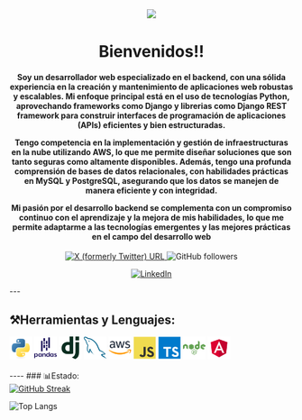 <div id="header" align="center">
  <img src="https://media.giphy.com/media/ZVik7pBtu9dNS/giphy.gif?cid=ecf05e47lhkqd4o5hw7ivfudiyxvsh0q0xig9ynf18posh46&ep=v1_gifs_search&rid=giphy.gif&ct=g" width="200"/>
  <h1 align="center">
      Bienvenidos!!
  </h1>
  <h4>
Soy un desarrollador web especializado en el backend, con una sólida experiencia en la creación y mantenimiento de aplicaciones web robustas y escalables. Mi enfoque principal está en el uso de tecnologías Python, aprovechando frameworks como Django y librerias como Django REST framework para construir interfaces de programación de aplicaciones (APIs) eficientes y bien estructuradas.

Tengo competencia en la implementación y gestión de infraestructuras en la nube utilizando AWS, lo que me permite diseñar soluciones que son tanto seguras como altamente disponibles. Además, tengo una profunda comprensión de bases de datos relacionales, con habilidades prácticas en MySQL y PostgreSQL, asegurando que los datos se manejen de manera eficiente y con integridad.

Mi pasión por el desarrollo backend se complementa con un compromiso continuo con el aprendizaje y la mejora de mis habilidades, lo que me permite adaptarme a las tecnologías emergentes y las mejores prácticas en el campo del desarrollo web
  </h4>
</div>

<div id="badges" align="center">
  <a href="https://twitter.com/Silvestre525" align="center"">
      <img alt="X (formerly Twitter) URL" src="https://img.shields.io/twitter/url?url=https%3A%2F%2Ftwitter.com%2FSilvestre525">
  </a>
  <a  align="center"">
      <img alt="GitHub followers" src="https://img.shields.io/github/followers/Silvestre525">
  </a>

  [![LinkedIn](https://url_del_icono.svg)]([https://www.linkedin.com/tu_perfil](https://www.linkedin.com/in/villarsilvestre/))

</div>
---
<div aling="left" id="tools">
  <h2>
     ⚒️Herramientas y Lenguajes:
  </h2>
  <div>
    <img src="https://github.com/devicons/devicon/blob/master/icons/python/python-original.svg" title="python" width="40">
    <img src="https://github.com/devicons/devicon/blob/master/icons/pandas/pandas-plain-wordmark.svg" title="pandas" width="40">
    <img src="https://github.com/devicons/devicon/blob/master/icons/django/django-plain.svg" title="django" width="40">
    <img src="https://github.com/devicons/devicon/blob/master/icons/mysql/mysql-original.svg" title="mysql" width="40">
    <img src="https://github.com/devicons/devicon/blob/master/icons/amazonwebservices/amazonwebservices-original-wordmark.svg" title="AWS" width="40">
    <img src="https://github.com/devicons/devicon/blob/master/icons/javascript/javascript-original.svg" title="javascript" width="40">
    <img src="https://github.com/devicons/devicon/blob/master/icons/typescript/typescript-original.svg" title="typescript" width="40">
    <img src="https://github.com/devicons/devicon/blob/master/icons/nodejs/nodejs-plain-wordmark.svg" title="node" width="40">
    <img src="https://github.com/devicons/devicon/blob/master/icons/angular/angular-original.svg" title="Angular" width="40">
  </div>
</div>
<br>
----
### 📊Estado: 

<div align="left">
  <a href="https://git.io/streak-stats"><img src="https://github-readme-streak-stats.herokuapp.com?user=Silvestre525&theme=radical&hide_border=true&locale=es&date_format=j%2Fn%5B%2FY%5D" alt="GitHub Streak" /></a>
</div>

![Top Langs](https://github-readme-stats.vercel.app/api/top-langs/?username=Silvestre525&Compactlayout=true)


